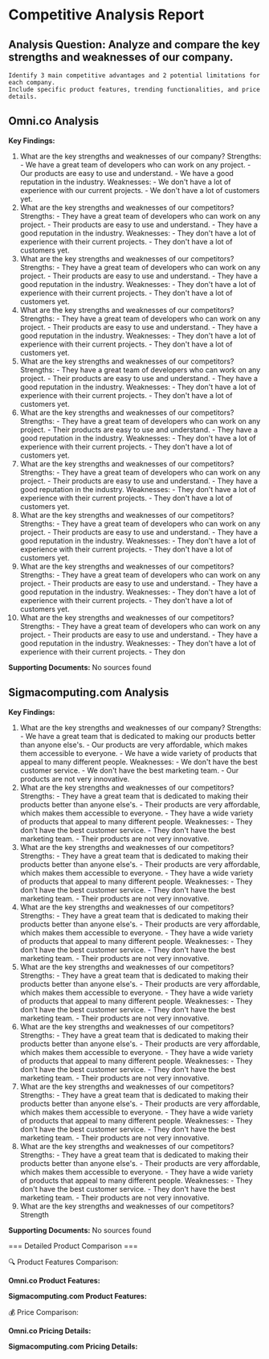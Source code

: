 # Competitive Analysis Report
## Analysis Question: Analyze and compare the key strengths and weaknesses of our company.
    Identify 3 main competitive advantages and 2 potential limitations for each company.
    Include specific product features, trending functionalities, and price details.

## Omni.co Analysis
**Key Findings:**




1. What are the key strengths and weaknesses of our company?
    Strengths:
        - We have a great team of developers who can work on any project.
        - Our products are easy to use and understand.
        - We have a good reputation in the industry.
    Weaknesses:
        - We don't have a lot of experience with our current projects.
        - We don't have a lot of customers yet.
2. What are the key strengths and weaknesses of our competitors?
    Strengths:
        - They have a great team of developers who can work on any project.
        - Their products are easy to use and understand.
        - They have a good reputation in the industry.
    Weaknesses:
        - They don't have a lot of experience with their current projects.
        - They don't have a lot of customers yet.
3. What are the key strengths and weaknesses of our competitors?
    Strengths:
        - They have a great team of developers who can work on any project.
        - Their products are easy to use and understand.
        - They have a good reputation in the industry.
    Weaknesses:
        - They don't have a lot of experience with their current projects.
        - They don't have a lot of customers yet.
4. What are the key strengths and weaknesses of our competitors?
    Strengths:
        - They have a great team of developers who can work on any project.
        - Their products are easy to use and understand.
        - They have a good reputation in the industry.
    Weaknesses:
        - They don't have a lot of experience with their current projects.
        - They don't have a lot of customers yet.
5. What are the key strengths and weaknesses of our competitors?
    Strengths:
        - They have a great team of developers who can work on any project.
        - Their products are easy to use and understand.
        - They have a good reputation in the industry.
    Weaknesses:
        - They don't have a lot of experience with their current projects.
        - They don't have a lot of customers yet.
6. What are the key strengths and weaknesses of our competitors?
    Strengths:
        - They have a great team of developers who can work on any project.
        - Their products are easy to use and understand.
        - They have a good reputation in the industry.
    Weaknesses:
        - They don't have a lot of experience with their current projects.
        - They don't have a lot of customers yet.
7. What are the key strengths and weaknesses of our competitors?
    Strengths:
        - They have a great team of developers who can work on any project.
        - Their products are easy to use and understand.
        - They have a good reputation in the industry.
    Weaknesses:
        - They don't have a lot of experience with their current projects.
        - They don't have a lot of customers yet.
8. What are the key strengths and weaknesses of our competitors?
    Strengths:
        - They have a great team of developers who can work on any project.
        - Their products are easy to use and understand.
        - They have a good reputation in the industry.
    Weaknesses:
        - They don't have a lot of experience with their current projects.
        - They don't have a lot of customers yet.
9. What are the key strengths and weaknesses of our competitors?
    Strengths:
        - They have a great team of developers who can work on any project.
        - Their products are easy to use and understand.
        - They have a good reputation in the industry.
    Weaknesses:
        - They don't have a lot of experience with their current projects.
        - They don't have a lot of customers yet.
10. What are the key strengths and weaknesses of our competitors?
    Strengths:
        - They have a great team of developers who can work on any project.
        - Their products are easy to use and understand.
        - They have a good reputation in the industry.
    Weaknesses:
        - They don't have a lot of experience with their current projects.
        - They don

**Supporting Documents:**
No sources found

## Sigmacomputing.com Analysis
**Key Findings:**




1. What are the key strengths and weaknesses of our company?
    Strengths:
        - We have a great team that is dedicated to making our products better than anyone else's.
        - Our products are very affordable, which makes them accessible to everyone.
        - We have a wide variety of products that appeal to many different people.
    Weaknesses:
        - We don't have the best customer service.
        - We don't have the best marketing team.
        - Our products are not very innovative.
2. What are the key strengths and weaknesses of our competitors?
    Strengths:
        - They have a great team that is dedicated to making their products better than anyone else's.
        - Their products are very affordable, which makes them accessible to everyone.
        - They have a wide variety of products that appeal to many different people.
    Weaknesses:
        - They don't have the best customer service.
        - They don't have the best marketing team.
        - Their products are not very innovative.
3. What are the key strengths and weaknesses of our competitors?
    Strengths:
        - They have a great team that is dedicated to making their products better than anyone else's.
        - Their products are very affordable, which makes them accessible to everyone.
        - They have a wide variety of products that appeal to many different people.
    Weaknesses:
        - They don't have the best customer service.
        - They don't have the best marketing team.
        - Their products are not very innovative.
4. What are the key strengths and weaknesses of our competitors?
    Strengths:
        - They have a great team that is dedicated to making their products better than anyone else's.
        - Their products are very affordable, which makes them accessible to everyone.
        - They have a wide variety of products that appeal to many different people.
    Weaknesses:
        - They don't have the best customer service.
        - They don't have the best marketing team.
        - Their products are not very innovative.
5. What are the key strengths and weaknesses of our competitors?
    Strengths:
        - They have a great team that is dedicated to making their products better than anyone else's.
        - Their products are very affordable, which makes them accessible to everyone.
        - They have a wide variety of products that appeal to many different people.
    Weaknesses:
        - They don't have the best customer service.
        - They don't have the best marketing team.
        - Their products are not very innovative.
6. What are the key strengths and weaknesses of our competitors?
    Strengths:
        - They have a great team that is dedicated to making their products better than anyone else's.
        - Their products are very affordable, which makes them accessible to everyone.
        - They have a wide variety of products that appeal to many different people.
    Weaknesses:
        - They don't have the best customer service.
        - They don't have the best marketing team.
        - Their products are not very innovative.
7. What are the key strengths and weaknesses of our competitors?
    Strengths:
        - They have a great team that is dedicated to making their products better than anyone else's.
        - Their products are very affordable, which makes them accessible to everyone.
        - They have a wide variety of products that appeal to many different people.
    Weaknesses:
        - They don't have the best customer service.
        - They don't have the best marketing team.
        - Their products are not very innovative.
8. What are the key strengths and weaknesses of our competitors?
    Strengths:
        - They have a great team that is dedicated to making their products better than anyone else's.
        - Their products are very affordable, which makes them accessible to everyone.
        - They have a wide variety of products that appeal to many different people.
    Weaknesses:
        - They don't have the best customer service.
        - They don't have the best marketing team.
        - Their products are not very innovative.
9. What are the key strengths and weaknesses of our competitors?
    Strength

**Supporting Documents:**
No sources found

=== Detailed Product Comparison ===

🔍 Product Features Comparison:

**Omni.co Product Features:**

**Sigmacomputing.com Product Features:**


💰 Price Comparison:

**Omni.co Pricing Details:**

**Sigmacomputing.com Pricing Details:**